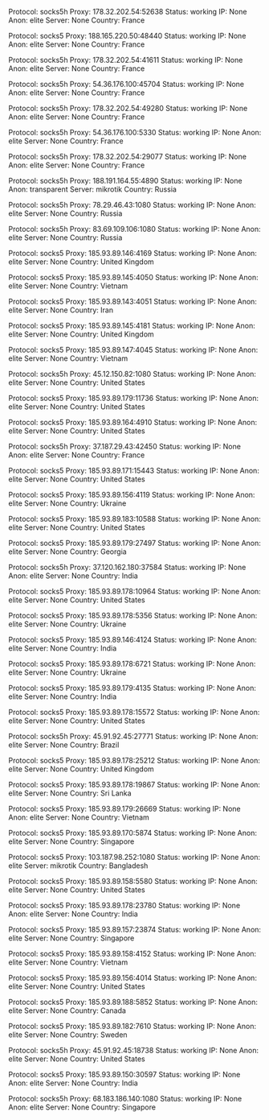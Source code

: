 Protocol: socks5h
Proxy: 178.32.202.54:52638
Status: working
IP: None
Anon: elite
Server: None
Country: France

Protocol: socks5
Proxy: 188.165.220.50:48440
Status: working
IP: None
Anon: elite
Server: None
Country: France

Protocol: socks5h
Proxy: 178.32.202.54:41611
Status: working
IP: None
Anon: elite
Server: None
Country: France

Protocol: socks5h
Proxy: 54.36.176.100:45704
Status: working
IP: None
Anon: elite
Server: None
Country: France

Protocol: socks5h
Proxy: 178.32.202.54:49280
Status: working
IP: None
Anon: elite
Server: None
Country: France

Protocol: socks5h
Proxy: 54.36.176.100:5330
Status: working
IP: None
Anon: elite
Server: None
Country: France

Protocol: socks5h
Proxy: 178.32.202.54:29077
Status: working
IP: None
Anon: elite
Server: None
Country: France

Protocol: socks5h
Proxy: 188.191.164.55:4890
Status: working
IP: None
Anon: transparent
Server: mikrotik
Country: Russia

Protocol: socks5h
Proxy: 78.29.46.43:1080
Status: working
IP: None
Anon: elite
Server: None
Country: Russia

Protocol: socks5h
Proxy: 83.69.109.106:1080
Status: working
IP: None
Anon: elite
Server: None
Country: Russia

Protocol: socks5
Proxy: 185.93.89.146:4169
Status: working
IP: None
Anon: elite
Server: None
Country: United Kingdom

Protocol: socks5
Proxy: 185.93.89.145:4050
Status: working
IP: None
Anon: elite
Server: None
Country: Vietnam

Protocol: socks5
Proxy: 185.93.89.143:4051
Status: working
IP: None
Anon: elite
Server: None
Country: Iran

Protocol: socks5
Proxy: 185.93.89.145:4181
Status: working
IP: None
Anon: elite
Server: None
Country: United Kingdom

Protocol: socks5
Proxy: 185.93.89.147:4045
Status: working
IP: None
Anon: elite
Server: None
Country: Vietnam

Protocol: socks5h
Proxy: 45.12.150.82:1080
Status: working
IP: None
Anon: elite
Server: None
Country: United States

Protocol: socks5
Proxy: 185.93.89.179:11736
Status: working
IP: None
Anon: elite
Server: None
Country: United States

Protocol: socks5
Proxy: 185.93.89.164:4910
Status: working
IP: None
Anon: elite
Server: None
Country: United States

Protocol: socks5h
Proxy: 37.187.29.43:42450
Status: working
IP: None
Anon: elite
Server: None
Country: France

Protocol: socks5
Proxy: 185.93.89.171:15443
Status: working
IP: None
Anon: elite
Server: None
Country: United States

Protocol: socks5
Proxy: 185.93.89.156:4119
Status: working
IP: None
Anon: elite
Server: None
Country: Ukraine

Protocol: socks5
Proxy: 185.93.89.183:10588
Status: working
IP: None
Anon: elite
Server: None
Country: United States

Protocol: socks5
Proxy: 185.93.89.179:27497
Status: working
IP: None
Anon: elite
Server: None
Country: Georgia

Protocol: socks5h
Proxy: 37.120.162.180:37584
Status: working
IP: None
Anon: elite
Server: None
Country: India

Protocol: socks5
Proxy: 185.93.89.178:10964
Status: working
IP: None
Anon: elite
Server: None
Country: United States

Protocol: socks5
Proxy: 185.93.89.178:5356
Status: working
IP: None
Anon: elite
Server: None
Country: Ukraine

Protocol: socks5
Proxy: 185.93.89.146:4124
Status: working
IP: None
Anon: elite
Server: None
Country: India

Protocol: socks5
Proxy: 185.93.89.178:6721
Status: working
IP: None
Anon: elite
Server: None
Country: Ukraine

Protocol: socks5
Proxy: 185.93.89.179:4135
Status: working
IP: None
Anon: elite
Server: None
Country: India

Protocol: socks5
Proxy: 185.93.89.178:15572
Status: working
IP: None
Anon: elite
Server: None
Country: United States

Protocol: socks5h
Proxy: 45.91.92.45:27771
Status: working
IP: None
Anon: elite
Server: None
Country: Brazil

Protocol: socks5
Proxy: 185.93.89.178:25212
Status: working
IP: None
Anon: elite
Server: None
Country: United Kingdom

Protocol: socks5
Proxy: 185.93.89.178:19867
Status: working
IP: None
Anon: elite
Server: None
Country: Sri Lanka

Protocol: socks5
Proxy: 185.93.89.179:26669
Status: working
IP: None
Anon: elite
Server: None
Country: Vietnam

Protocol: socks5
Proxy: 185.93.89.170:5874
Status: working
IP: None
Anon: elite
Server: None
Country: Singapore

Protocol: socks5
Proxy: 103.187.98.252:1080
Status: working
IP: None
Anon: elite
Server: mikrotik
Country: Bangladesh

Protocol: socks5
Proxy: 185.93.89.158:5580
Status: working
IP: None
Anon: elite
Server: None
Country: United States

Protocol: socks5
Proxy: 185.93.89.178:23780
Status: working
IP: None
Anon: elite
Server: None
Country: India

Protocol: socks5
Proxy: 185.93.89.157:23874
Status: working
IP: None
Anon: elite
Server: None
Country: Singapore

Protocol: socks5
Proxy: 185.93.89.158:4152
Status: working
IP: None
Anon: elite
Server: None
Country: Vietnam

Protocol: socks5
Proxy: 185.93.89.156:4014
Status: working
IP: None
Anon: elite
Server: None
Country: United States

Protocol: socks5
Proxy: 185.93.89.188:5852
Status: working
IP: None
Anon: elite
Server: None
Country: Canada

Protocol: socks5
Proxy: 185.93.89.182:7610
Status: working
IP: None
Anon: elite
Server: None
Country: Sweden

Protocol: socks5h
Proxy: 45.91.92.45:18738
Status: working
IP: None
Anon: elite
Server: None
Country: United States

Protocol: socks5
Proxy: 185.93.89.150:30597
Status: working
IP: None
Anon: elite
Server: None
Country: India

Protocol: socks5h
Proxy: 68.183.186.140:1080
Status: working
IP: None
Anon: elite
Server: None
Country: Singapore

